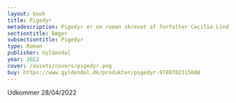 ```yaml
---
layout: book
title: Pigedyr
metadescription: Pigedyr er en roman skrevet af forfatter Cecilie Lind. Bogen udkommer på Gyldendal i April 2022
sectiontitle: Bøger
subsectiontitle: Pigedyr
type: Roman
publisher: Gyldendal
year: 2022
cover: /assets/covers/pigedyr.png
buy: https://www.gyldendal.dk/produkter/pigedyr-9788702315608
---
```


Udkommer 28/04/2022